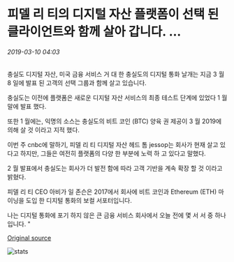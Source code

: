 # 피델 리 티의 디지털 자산 플랫폼이 선택 된 클라이언트와 함께 살아 갑니다. ...

###### 2019-03-10 04:03

충실도 디지털 자산, 미국 금융 서비스 거 대 한 충실도의 디지털 통화 날개는 지금 3 월 8 일에 발표 된 고객의 선택 그룹과 함께 살고 있습니다.

충실도는 이전에 플랫폼은 새로운 디지털 자산 서비스의 최종 테스트 단계에 있었다 1 월 말에 발표 했다.

또한 1 월에는, 익명의 소스는 충실도의 비트 코인 (BTC) 양육 권 제공이 3 월 2019에 의해 살 것 이라고 지적 했다.

이번 주 cnbc에 말하기, 피델 리 티 디지털 자산 헤드 톰 jessop는 회사가 현재 살고 있다고 하지만, 그들은 여전히 플랫폼의 다양 한 부분에 노력 하 고 있다고 말했다.

2 월 발표에서 충실도는 회사가 더 발전 함에 따라 고객 기반을 계속 확장 할 것 이라고 밝혔다.

피델 리 티 CEO 아비가 일 존슨은 2017에서 회사에 비트 코인과 Ethereum (ETH) 마이닝을 도입 한 디지털 통화의 보컬 서포터입니다.

나는 디지털 통화에 포기 하지 않은 큰 금융 서비스 회사에서 오늘 전에 몇 서 서 중 하나입니다. "

[Original source](https://cointelegraph.com/news/fidelitys-digital-asset-platform-goes-live-with-select-clients)

![stats](https://c.statcounter.com/11760860/0/a89fa40b/1/ "stats")